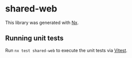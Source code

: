 # shared-web

This library was generated with [Nx](https://nx.dev).

## Running unit tests

Run `nx test shared-web` to execute the unit tests via [Vitest](https://vitest.dev/).
